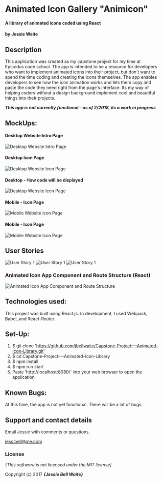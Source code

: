 
# Animated Icon Gallery "Animicon"

#### A library of animated icons coded using React

#### by **Jessie Waite**

## Description

This application was created as my capstone project for my time at Epicodus code school. The app is intended to be a resource for developers who want to implement animated icons into their project, but don't want to spend the time coding and creating the icons themselves. The app enables developers to see how the icon animation works and lets them copy and paste the code they need right from the page's interface. Its my way of helping coders without a design background implement cool and beautiful things into their projects.

***This app is not currently functional - as of 2/2018, its a work in progress***

## MockUps:
#### Desktop Website Intro Page

![Desktop Website Intro Page](src/assets/images/frontpage.png)

#### Desktop Icon Page

![Desktop Website Icon Page](src/assets/images/iconmarkup.png)

#### Desktop - How code will be displayed

![Desktop Website Icon Page](src/assets/images/clickforcode.png)

#### Mobile - Icon Page

![Mobile Website Icon Page](src/assets/images/mobileicon.png)

#### Mobile - Icon Page

![Mobile Website Icon Page](src/assets/images/mobileclickforcode.png)

## User Stories

![User Story 1](src/assets/images/userstory1.png)
![User Story 1](src/assets/images/userstory2.png)
![User Story 1](src/assets/images/userstory3.png)

### Animated Icon App Component and Route Structure (React)

![Animated Icon App Component and Route Structure](/src/assets/images/ComponentFlow.png)

## Technologies used:

  This project was built using React.js. In development, I used Webpack, Babel, and React-Router.

## Set-Up:

1. $ git clone 'https://github.com/jbellwaite/Capstone-Project---Animated-Icon-Library.git'
2. $ cd Capstone-Project---Animated-Icon-Library
3. $ npm install
4. $ npm run start
5. Paste 'http://localhost:8080/' into your web browser to open the application


## Known Bugs:

 At this time, the app is not yet functional. There will be a lot of bugs.

## Support and contact details

Email Jessie with comments or questions.

jess.bell@me.com

### License

*{This software is not licensed under the MIT license}*

Copyright (c) 2017 **_{Jessie Bell Waite}_**
